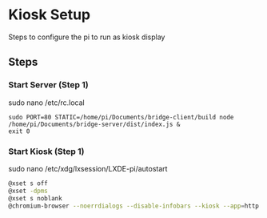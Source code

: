 # Kiosk Setup

Steps to configure the pi to run as kiosk display

## Steps

### Start Server (Step 1)

sudo nano /etc/rc.local

```
sudo PORT=80 STATIC=/home/pi/Documents/bridge-client/build node /home/pi/Documents/bridge-server/dist/index.js &
exit 0
```

### Start Kiosk (Step 1)

sudo nano /etc/xdg/lxsession/LXDE-pi/autostart

```bash
@xset s off
@xset -dpms
@xset s noblank
@chromium-browser --noerrdialogs --disable-infobars --kiosk --app=http://localhost/
```